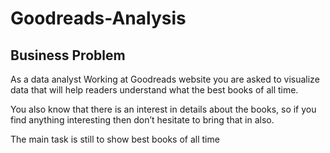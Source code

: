 # Goodreads-Analysis

Business Problem
-----

As a data analyst Working at Goodreads website you are asked to visualize data that will help readers understand what the best books of all time.

You also know that there is an interest in details about the books, so if you find anything interesting then don’t hesitate to bring that in also. 

The main task is still to show best books of all time
